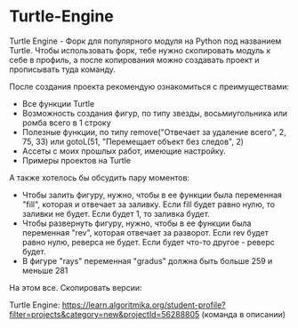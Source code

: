 # Turtle-Engine

Turtle Engine - Форк для популярного модуля на Python под названием Turtle. Чтобы использовать форк, тебе нужно скопировать модуль к себе в профиль,
а после копирования можно создавать проект и прописывать туда команду.

После создания проекта рекомендую ознакомиться с преимуществами:

+ Все функции Turtle
+ Возможность создания фигур, по типу звезды, восьмиугольника или ромба всего в 1 строку
+ Полезные функции, по типу remove("Отвечает за удаление всего", 2, 75, 33) или gotoL(51, "Перемещает объект без следов", 2)
+ Ассеты с моих прошлых работ, имеющие настройку.
+ Примеры проектов на Turtle

А также хотелось бы обсудить пару моментов:

+ Чтобы залить фигуру, нужно, чтобы в ее функции была переменная "fill", которая и отвечает за заливку. Если fill будет равно нулю, то заливки не будет. Если будет 1, то заливка будет.
+ Чтобы развернуть фигуру, нужно, чтобы в ее функции была переменная "rev", которая отвечает за разворот. Если rev будет равно нулю, реверса не будет. Если будет что-то другое - реверс будет.
+ В фигуре "rays" переменная "gradus" должна быть больше 259 и меньше 281

На этом все. Скопировать версии:

Turtle Engine: https://learn.algoritmika.org/student-profile?filter=projects&category=new&projectId=56288805 (команда в описании)

